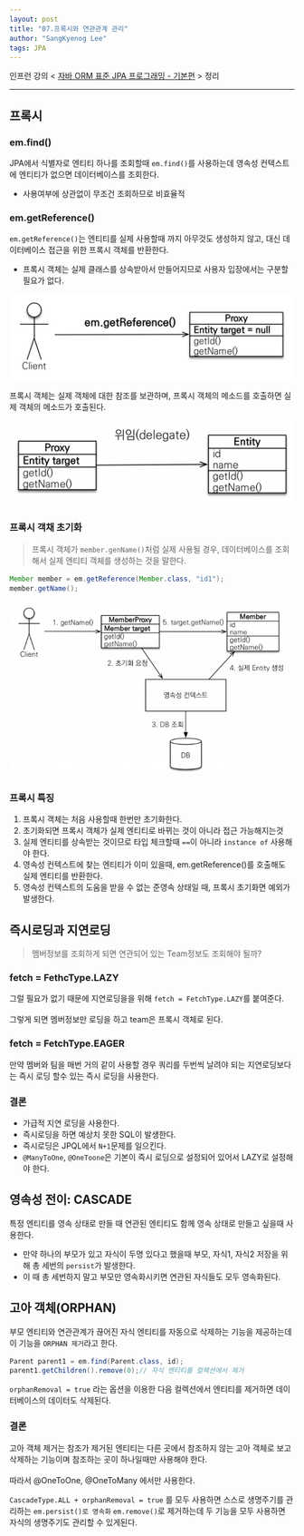 ```yaml
---
layout: post
title: "07.프록시와 연관관계 관리"
author: "SangKyenog Lee"
tags: JPA
---
```


인프런 강의 < [자바 ORM 표준 JPA 프로그래밍 - 기본편](https://www.inflearn.com/course/ORM-JPA-Basic/dashboard) > 정리

---

## 프록시

### em.find()
JPA에서 식별자로 엔티티 하나를 조회할때 `em.find()`를 사용하는데 영속성 컨텍스트에 엔티티가 없으면 데이터베이스를 조회한다.
- 사용여부에 상관없이 무조건 조회하므로 비효율적

### em.getReference()
`em.getReference()`는 엔티티를 실제 사용할때 까지 아무것도 생성하지 않고, 대신 데이터베이스 접근을 위한 프록시 객체를 반환한다.
- 프록시 객체는 실제 클래스를 상속받아서 만들어지므로 사용자 입장에서는 구분할 필요가 없다.

![30](/assets/jpaimage/jpa30.png)

프록시 객체는 실제 객체에 대한 참조를 보관하며, 프록시 객체의 메소드를 호출하면 실제 객체의 메소드가 호출된다.

![31](/assets/jpaimage/jpa31.png)

### 프록시 객채 초기화
> 프록시 객체가 `member.genName()`처럼 실제 사용될 경우, 데이터베이스를 조회해서 실제 엔티티 객체를 생성하는 것을 말한다.

```java
Member member = em.getReference(Member.class, "id1");
member.getName();
```
![32](/assets/jpaimage/jpa32.png)

### 프록시 특징
1. 프록시 객체는 처음 사용할때 한번만 초기화한다.
2. 초기화되면 프록시 객체가 실제 엔티티로 바뀌는 것이 아니라 접근 가능해지는것
3. 실제 엔티티를 상속받는 것이므로 타입 체크할때 `==`이 아니라 `instance of` 사용해야 한다.
4. 영속성 컨텍스트에 찾는 엔티티가 이미 있을때, em.getReference()를 호출해도 실제 엔티티를 반환한다.
5. 영속성 컨텍스트의 도움을 받을 수 없는 준영속 상태일 때, 프록시 초기화면 예외가 발생한다.

## 즉시로딩과 지연로딩
>멤버정보를 조회하게 되면 연관되어 있는 Team정보도 조회해야 될까?

### fetch = FethcType.LAZY
그럴 필요가 없기 때문에 지연로딩을을 위해 `fetch = FetchType.LAZY`를 붙여준다.<br></br> 그렇게 되면 멤버정보만 로딩을 하고 team은 프록시 객체로 된다.

### fetch = FetchType.EAGER
만약 멤버와 팀을 매번 거의 같이 사용할 경우 쿼리를 두번씩 날려야 되는 지연로딩보다는 즉시 로딩 할수 있는 즉시 로딩을 사용한다.

### 결론
- 가급적 지연 로딩을 사용한다.
- 즉시로딩을 하면 예상치 못한 SQL이 발생한다.
- 즉시로딩은 JPQL에서 `N+1`문제를 일으킨다.
- `@ManyToOne`, `@OneToone`은 기본이 즉시 로딩으로 설정되어 있어서 LAZY로 설정해야 한다.

## 영속성 전이: CASCADE
특정 엔티티를 영속 상태로 만들 때 연관된 엔티티도 함께 영속 상태로 만들고 싶을때 사용한다.
- 만약 하나의 부모가 있고 자식이 두명 있다고 했을때 부모, 자식1, 자식2 저장을 위해 총 세번의 `persist`가 발생한다.
- 이 때 총 세번하지 말고 부모만 영속화시키면 연관된 자식들도 모두 영속화된다.

## 고아 객체(ORPHAN)
부모 엔티티와 연관관계가 끊어진 자식 엔티티를 자동으로 삭제하는 기능을 제공하는데 이 기능을 `ORPHAN 제거`라고 한다.

```java
Parent parent1 = em.find(Parent.class, id);
parent1.getChildren().remove(0);// 자식 엔티티를 컬렉션에서 제거
```
`orphanRemoval = true` 라는 옵션을 이용한 다음 컬렉션에서 엔티티를 제거하면 데이터베이스의 데이터도 삭제된다.

### 결론
고아 객체 제거는 참조가 제거된 엔티티는 다른 곳에서 참조하지 않는 고아 객체로 보고 삭제하는 기능이며 참조하는 곳이 하나일때만 사용해야 한다.<br></br>따라서 @OneToOne, @OneToMany 에서만 사용한다.

`CascadeType.ALL + orphanRemoval = true` 를 모두 사용하면 스스로 생명주기를 관리하는 `em.persist()로 영속화` `em.remove()`로 제거하는데 두 기능을 모두 사용하면 자식의 생명주기도 관리할 수 있게된다.